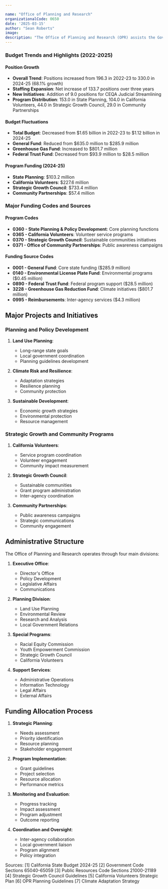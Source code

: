 ```yaml
---

name: "Office of Planning and Research"
organizationalCode: 0650
date: '2025-03-15'
author: "Sean Roberts"
image: 
description: "The Office of Planning and Research (OPR) assists the Governor and Administration in planning, research, policy development, and legislative analysis, focusing on land use, climate resilience, sustainable development, and research."
---
```


### Budget Trends and Highlights (2022-2025)

#### Position Growth
- **Overall Trend**: Positions increased from 196.3 in 2022-23 to 330.0 in 2024-25 (68.1% growth)
- **Staffing Expansion**: Net increase of 133.7 positions over three years
- **New Initiatives**: Addition of 9.0 positions for CEQA Judicial Streamlining
- **Program Distribution**: 153.0 in State Planning, 104.0 in California Volunteers, 44.0 in Strategic Growth Council, 29.0 in Community Partnerships

#### Budget Fluctuations
- **Total Budget**: Decreased from $1.65 billion in 2022-23 to $1.12 billion in 2024-25
- **General Fund**: Reduced from $635.0 million to $285.9 million
- **Greenhouse Gas Fund**: Increased to $801.7 million
- **Federal Trust Fund**: Decreased from $93.9 million to $28.5 million

#### Program Funding (2024-25)
- **State Planning**: $103.2 million
- **California Volunteers**: $227.6 million
- **Strategic Growth Council**: $733.4 million
- **Community Partnerships**: $57.4 million

### Major Funding Codes and Sources

#### Program Codes
- **0360 - State Planning & Policy Development**: Core planning functions
- **0365 - California Volunteers**: Volunteer service programs
- **0370 - Strategic Growth Council**: Sustainable communities initiatives
- **0371 - Office of Community Partnerships**: Public awareness campaigns

#### Funding Source Codes
- **0001 - General Fund**: Core state funding ($285.9 million)
- **0140 - Environmental License Plate Fund**: Environmental programs ($0.45 million)
- **0890 - Federal Trust Fund**: Federal program support ($28.5 million)
- **3228 - Greenhouse Gas Reduction Fund**: Climate initiatives ($801.7 million)
- **0995 - Reimbursements**: Inter-agency services ($4.3 million)

## Major Projects and Initiatives

### Planning and Policy Development

1. **Land Use Planning**:
   - Long-range state goals
   - Local government coordination
   - Planning guidelines development

2. **Climate Risk and Resilience**:
   - Adaptation strategies
   - Resilience planning
   - Community protection

3. **Sustainable Development**:
   - Economic growth strategies
   - Environmental protection
   - Resource management

### Strategic Growth and Community Programs

1. **California Volunteers**:
   - Service program coordination
   - Volunteer engagement
   - Community impact measurement

2. **Strategic Growth Council**:
   - Sustainable communities
   - Grant program administration
   - Inter-agency coordination

3. **Community Partnerships**:
   - Public awareness campaigns
   - Strategic communications
   - Community engagement

## Administrative Structure

The Office of Planning and Research operates through four main divisions:

1. **Executive Office**:
   - Director's Office
   - Policy Development
   - Legislative Affairs
   - Communications

2. **Planning Division**:
   - Land Use Planning
   - Environmental Review
   - Research and Analysis
   - Local Government Relations

3. **Special Programs**:
   - Racial Equity Commission
   - Youth Empowerment Commission
   - Strategic Growth Council
   - California Volunteers

4. **Support Services**:
   - Administrative Operations
   - Information Technology
   - Legal Affairs
   - External Affairs

## Funding Allocation Process

1. **Strategic Planning**:
   - Needs assessment
   - Priority identification
   - Resource planning
   - Stakeholder engagement

2. **Program Implementation**:
   - Grant guidelines
   - Project selection
   - Resource allocation
   - Performance metrics

3. **Monitoring and Evaluation**:
   - Progress tracking
   - Impact assessment
   - Program adjustment
   - Outcome reporting

4. **Coordination and Oversight**:
   - Inter-agency collaboration
   - Local government liaison
   - Program alignment
   - Policy integration

Sources:
[1] California State Budget 2024-25
[2] Government Code Sections 65040-65059
[3] Public Resources Code Sections 21000-21189
[4] Strategic Growth Council Guidelines
[5] California Volunteers Strategic Plan
[6] OPR Planning Guidelines
[7] Climate Adaptation Strategy 